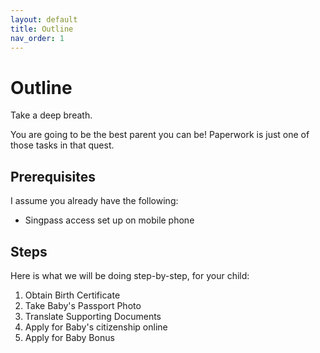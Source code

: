 ```yaml
---
layout: default
title: Outline
nav_order: 1
---
```


# Outline

Take a deep breath.

You are going to be the best parent you can be!
Paperwork is just one of those tasks in that quest.

## Prerequisites

I assume you already have the following:

* Singpass access set up on mobile phone

## Steps

Here is what we will be doing step-by-step, for your child:

1. Obtain Birth Certificate
2. Take Baby's Passport Photo
3. Translate Supporting Documents
4. Apply for Baby's citizenship online
5. Apply for Baby Bonus
